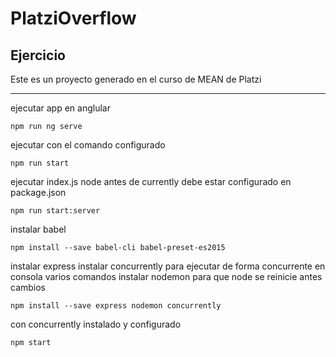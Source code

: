 # PlatziOverflow

## Ejercicio

Este es un proyecto generado en el curso de MEAN de Platzi

------

ejecutar app en anglular

`npm run ng serve`

ejecutar con el comando configurado

`npm run start`

ejecutar index.js node antes de currently
debe estar configurado en package.json

`npm run start:server`

instalar babel

`npm install --save babel-cli babel-preset-es2015`

instalar express
instalar concurrently para ejecutar de forma concurrente en consola varios comandos
instalar nodemon para que node se reinicie antes cambios

`npm install --save express nodemon concurrently`

con concurrently instalado y configurado

`npm start`
